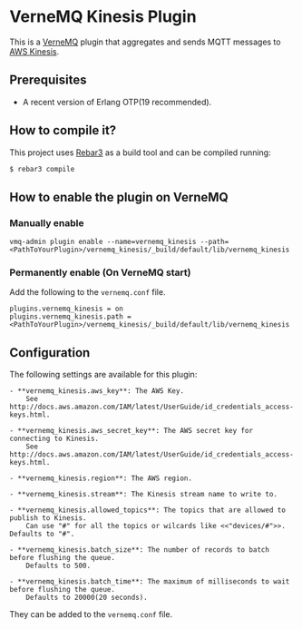 # VerneMQ Kinesis Plugin

This is a [VerneMQ](https://vernemq.com/) plugin that aggregates and sends MQTT messages to
[AWS Kinesis](https://aws.amazon.com/kinesis/).

## Prerequisites

* A recent version of Erlang OTP(19 recommended).

## How to compile it?

This project uses [Rebar3](https://www.rebar3.org) as a build tool and can be compiled running:

```bash
$ rebar3 compile
```

## How to enable the plugin on VerneMQ

### Manually enable

```console
vmq-admin plugin enable --name=vernemq_kinesis --path=<PathToYourPlugin>/vernemq_kinesis/_build/default/lib/vernemq_kinesis
```

### Permanently enable (On VerneMQ start)

Add the following to the `vernemq.conf` file.

```
plugins.vernemq_kinesis = on
plugins.vernemq_kinesis.path = <PathToYourPlugin>/vernemq_kinesis/_build/default/lib/vernemq_kinesis
```

## Configuration

The following settings are available for this plugin:

    - **vernemq_kinesis.aws_key**: The AWS Key.
        See http://docs.aws.amazon.com/IAM/latest/UserGuide/id_credentials_access-keys.html.

    - **vernemq_kinesis.aws_secret_key**: The AWS secret key for connecting to Kinesis.
        See http://docs.aws.amazon.com/IAM/latest/UserGuide/id_credentials_access-keys.html.

    - **vernemq_kinesis.region**: The AWS region.

    - **vernemq_kinesis.stream**: The Kinesis stream name to write to.

    - **vernemq_kinesis.allowed_topics**: The topics that are allowed to publish to Kinesis.
        Can use "#" for all the topics or wilcards like <<"devices/#">>. Defaults to "#".

    - **vernemq_kinesis.batch_size**: The number of records to batch before flushing the queue.
        Defaults to 500.

    - **vernemq_kinesis.batch_time**: The maximum of milliseconds to wait before flushing the queue.
        Defaults to 20000(20 seconds).

They can be added to the `vernemq.conf` file.
